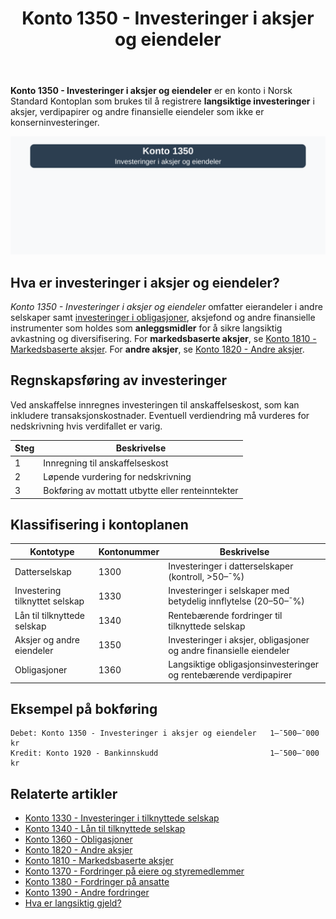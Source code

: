 ﻿---
title: "Konto 1350 - Investeringer i aksjer og eiendeler"
seoTitle: "Konto 1350 | Investeringer i aksjer og eiendeler | Kontoplan"
description: "Konto 1350 dekker langsiktige investeringer i aksjer, fond, obligasjoner og andre finansielle eiendeler. Lær om innregning, verdsettelse, nedskrivning og bokføring."
summary: "Konto 1350 brukes for langsiktige investeringer i aksjer og verdipapirer. Oppsummerer innregning, vurdering, nedskrivning og bokføring."
---

**Konto 1350 - Investeringer i aksjer og eiendeler** er en konto i Norsk Standard Kontoplan som brukes til å registrere **langsiktige investeringer** i aksjer, verdipapirer og andre finansielle eiendeler som ikke er konserninvesteringer.

![Illustrasjon av konto 1350 investeringer i aksjer og eiendeler](1350-investeringer-i-aksjer-og-eiendeler-image.svg)

## Hva er investeringer i aksjer og eiendeler?

*Konto 1350 - Investeringer i aksjer og eiendeler* omfatter eierandeler i andre selskaper samt [investeringer i obligasjoner](/blogs/kontoplan/1360-obligasjoner "Konto 1360 - Obligasjoner"), aksjefond og andre finansielle instrumenter som holdes som **anleggsmidler** for å sikre langsiktig avkastning og diversifisering. For **markedsbaserte aksjer**, se [Konto 1810 - Markedsbaserte aksjer](/blogs/kontoplan/1810-markedsbaserte-aksjer "Konto 1810 - Markedsbaserte aksjer"). For **andre aksjer**, se [Konto 1820 - Andre aksjer](/blogs/kontoplan/1820-andre-aksjer "Konto 1820 - Andre aksjer").

## Regnskapsføring av investeringer

Ved anskaffelse innregnes investeringen til anskaffelseskost, som kan inkludere transaksjonskostnader. Eventuell verdiendring må vurderes for nedskrivning hvis verdifallet er varig.

| Steg | Beskrivelse |
|------|-------------|
| 1    | Innregning til anskaffelseskost |
| 2    | Løpende vurdering for nedskrivning |
| 3    | Bokføring av mottatt utbytte eller renteinntekter |

## Klassifisering i kontoplanen

| Kontotype                           | Kontonummer | Beskrivelse                                                         |
|-------------------------------------|-------------|---------------------------------------------------------------------|
| Datterselskap                       | 1300        | Investeringer i datterselskaper (kontroll, >50–¯%)                   |
| Investering tilknyttet selskap      | 1330        | Investeringer i selskaper med betydelig innflytelse (20–50–¯%)       |
| Lån til tilknyttede selskap         | 1340        | Rentebærende fordringer til tilknyttede selskap                     |
| Aksjer og andre eiendeler           | 1350        | Investeringer i aksjer, obligasjoner og andre finansielle eiendeler |
| Obligasjoner                        | 1360        | Langsiktige obligasjonsinvesteringer og rentebærende verdipapirer    |

## Eksempel på bokføring

```plaintext
Debet: Konto 1350 - Investeringer i aksjer og eiendeler   1–¯500–¯000 kr
Kredit: Konto 1920 - Bankinnskudd                         1–¯500–¯000 kr
```

## Relaterte artikler

* [Konto 1330 - Investeringer i tilknyttede selskap](/blogs/kontoplan/1330-investeringer-i-tilknyttede-selskap "Konto 1330 - Investeringer i tilknyttede selskap")
* [Konto 1340 - Lån til tilknyttede selskap](/blogs/kontoplan/1340-lan-til-tilknyttede-selskap "Konto 1340 - Lån til tilknyttede selskap")
* [Konto 1360 - Obligasjoner](/blogs/kontoplan/1360-obligasjoner "Konto 1360 - Obligasjoner")
* [Konto 1820 - Andre aksjer](/blogs/kontoplan/1820-andre-aksjer "Konto 1820 - Andre aksjer")
* [Konto 1810 - Markedsbaserte aksjer](/blogs/kontoplan/1810-markedsbaserte-aksjer "Konto 1810 - Markedsbaserte aksjer")
* [Konto 1370 - Fordringer på eiere og styremedlemmer](/blogs/kontoplan/1370-fordringer-pa-eiere-og-styremedlemmer "Konto 1370 - Fordringer på eiere og styremedlemmer")
* [Konto 1380 - Fordringer på ansatte](/blogs/kontoplan/1380-fordringer-pa-ansatte "Konto 1380 - Fordringer på ansatte")
* [Konto 1390 - Andre fordringer](/blogs/kontoplan/1390-andre-fordringer "Konto 1390 - Andre fordringer")
* [Hva er langsiktig gjeld?](/blogs/regnskap/langsiktig-gjeld "Langsiktig gjeld")






